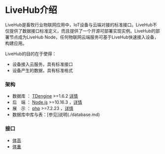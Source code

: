 # LiveHub介绍

LiveHub是畜牧行业物联网应用中，IoT设备与云端对接的标准接口。LiveHub不仅提供了数据接口标准定义，而且提供了一个开源可部署实现实例。LiveHub的部署节点成为LiveHub Node，任何物联网云端服务可基于LiveHub快速接入设备，构建应用。

LiveHub的目的在于使得：
* 设备接⼊云服务，具有标准接⼝
* 设备产⽣的数据，具有标准格式

### 架构

* 数据库 ： [TDengine](https://github.com/taosdata/TDengine) >=1.6.2 [详情](./TDengine.md)
* 后　端 ： [Node.js](https://nodejs.org) >=10.16.3 ，[详情](https://github.com/livehub-root/livehub-node)
* 展　示 ： [php](https://www.php.net) >=7.2.23 ，[详情](https://github.com/livehub-root/livehub-php)
* 数据库中库与表：[参见]说明(./database.md)

### 接口


* [体高](./port/height.md)
* [体重](./port/weight.md)
